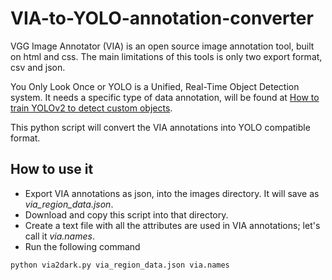 # VIA-to-YOLO-annotation-converter

VGG Image Annotator (VIA) is an  open source image annotation tool, built on html and css. The main limitations of this tools is only two export format, csv and json.

You Only Look Once or YOLO is a Unified, Real-Time Object Detection system. It needs a specific type of data annotation, will be found at [How to train YOLOv2 to detect custom objects](https://medium.com/@manivannan_data/how-to-train-yolov2-to-detect-custom-objects-9010df784f36).

This python script will convert the VIA annotations into YOLO compatible format.

## How to use it
- Export VIA annotations as json, into the images directory. It will save as *via_region_data.json*.
- Download and copy this script into that directory.
- Create a text file with all the attributes are used in VIA annotations; let's call it *via.names*.
- Run the following command
```python
python via2dark.py via_region_data.json via.names
```
